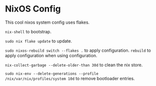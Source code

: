 # NixOS Config
This cool nixos system config uses flakes.

`nix-shell` to bootstrap.

`sudo nix flake update` to update.

`sudo nixos-rebuild switch --flakes .` to apply configuration.
`rebuild` to apply configuration when using configuration.

`nix-collect-garbage --delete-older-than 30d` to clean the nix store.

`sudo nix-env --delete-generations --profile /nix/var/nix/profiles/system 10d`
to remove bootloader entries.


